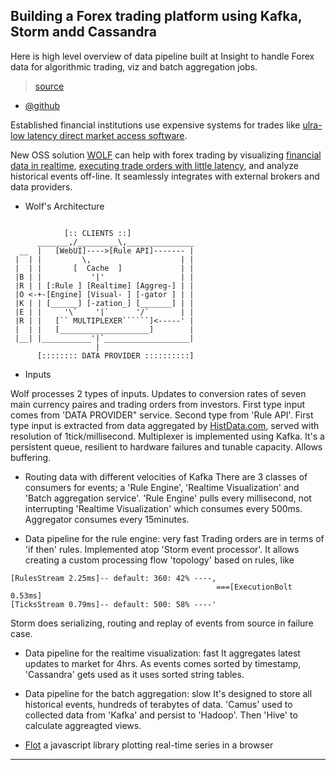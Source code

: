## Building a Forex trading platform using Kafka, Storm andd Cassandra

Here is high level overview of data pipeline built at Insight to handle Forex data for algorithmic trading, viz and batch aggregation jobs.

> [source](http://insightdataengineering.com/blog/Building_a_Forex_trading_platform_using_Kafka_Storm_Cassandra.html)

* [@github](https://github.com/slawekj/wolf)

Established financial institutions use expensive systems for trades like [ulra-low latency direct market access software](http://en.wikipedia.org/wiki/Direct_market_access).

New OSS solution [WOLF](https://github.com/slawekj/wolf) can help with forex trading by visualizing [financial data in realtime](https://www.youtube.com/watch?v=0Q5XMwENRuY#t=23), [executing trade orders with little latency](http://youtu.be/y7Gr5F1FHco?list=UU5KnJYd4JU21Qu8E8GgEexg), and analyze historical events off-line.
It seamlessly integrates with external brokers and data providers.

* Wolf's Architecture

```ASCII

            [:: CLIENTS ::]
      _______,/_________\,_______________
  __  |   [WebUI]---->[Rule API]------- |
 |  | |         \,                    | |
 |  | |       [  Cache  ]             | |
 |B | |           '|'                 | |
 |R | | [:Rule ] [Realtime] [Aggreg-] | |
 |O <-+-[Engine] [Visual- ] [-gator ] | |
 |K | | [______] [-zation_] [_______] | |
 |E | |     '\`    '|`      '/`       | |
 |R | |   [`` MULTIPLEXER``````]<-----' |
 |  | |   [____________________]        |
 |__| |___________'|`___________________|
                   |
      [:::::::: DATA PROVIDER ::::::::::]

```

* Inputs

Wolf processes 2 types of inputs. Updates to conversion rates of seven main currency paires and trading orders from investors.
First type input comes from 'DATA PROVIDER" service. Second type from 'Rule API'.
First type input is extracted from data aggregated by [HistData.com](http://www.histdata.com/), served with resolution of 1tick/millisecond.
Multiplexer is implemented using Kafka. It's a persistent queue, resilient to hardware failures and tunable capacity. Allows buffering.

* Routing data with different velocities of Kafka
There are 3 classes of consumers for events; a 'Rule Engine', 'Realtime Visualization' and 'Batch aggregation service'.
'Rule Engine' pulls every millisecond, not interrupting 'Realtime Visualization' which consumes every 500ms. Aggregator consumes every 15minutes.

* Data pipeline for the rule engine: very fast
Trading orders are in terms of 'if then' rules. Implemented atop 'Storm event processor'.
It allows creating a custom processing flow 'topology' based on rules, like
```ASCII
[RulesStream 2.25ms]-- default: 360: 42% ----,
                                              ===[ExecutionBolt 0.53ms]
[TicksStream 0.79ms]-- default: 500: 58% ----'
```
Storm does serializing, routing and replay of events from source in failure case.


* Data pipeline for the realtime visualization: fast
It aggregates latest updates to market for 4hrs. As events comes sorted by timestamp, 'Cassandra' gets used as it uses sorted string tables.


* Data pipeline for the batch aggregation: slow
It's designed to store all historical events, hundreds of terabytes of data. 'Camus' used to collected data from 'Kafka' and persist to 'Hadoop'. Then 'Hive' to calculate aggreagted views.

* [Flot](http://www.flotcharts.org/) a javascript library plotting real-time series in a browser

---
